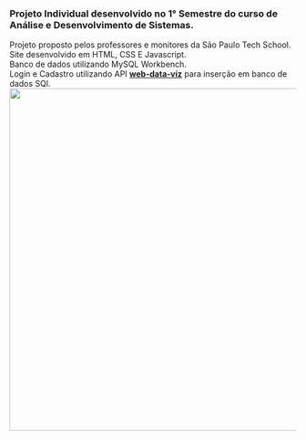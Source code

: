 <h3>Projeto Individual desenvolvido no 1° Semestre do curso de Análise e Desenvolvimento de Sistemas.</h3>
Projeto proposto pelos professores e monitores da São Paulo Tech School.<br>
Site desenvolvido em HTML, CSS E Javascript.<br>
Banco de dados utilizando MySQL Workbench.<br>
Login e Cadastro utilizando API <b><a href="https://github.com/BandTec/web-data-viz">web-data-viz</a></b> para inserção em banco de dados SQl.<br>
<img src="https://user-images.githubusercontent.com/46379117/192358781-9ca879e4-e55e-4d0d-b876-f9a4a2ed9ae8.png" width="600px">
